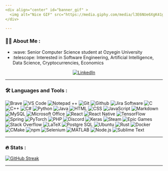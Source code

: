 ```yaml
---
<div align="center" id="banner_gif" >
  <img alt="Nice GIF" src="https://media.giphy.com/media/l3E6NUe6XgK41gKMo/giphy.gif" width="500" height="500"/>
</div>

---
```

### :technologist: About Me :
<ul>
  <li> :wave: Senior Computer Science student at Ozyegin University </li>
  <li> :telescope: Interested in Software Engineering, Artificial Intelligence, Data Science, Cryptocurrencies, Economics </li>
</ul>
<div align="center">
  <a href="https://www.linkedin.com/in/verep-goksel/">
    <img alt="LinkedIn" src="https://img.shields.io/badge/LinkedIn-0077B5?style=for-the-badge&logo=linkedin&logoColor=white"/>
  </a>
</div>

---
### :hammer_and_wrench: Languages and Tools :
<div id="tools">
  <img alt="Brave" src="https://img.shields.io/badge/-Brave_Browser-FB542B?style=for-the-badge&logo=brave&logoColor=white"/>
  <img alt="VS Code" src="https://img.shields.io/badge/VS_Code-007ACC?style=for-the-badge&logo=Visual%20Studio%20Code&logoColor=white"/>
  <img alt="Notepad ++" src="https://img.shields.io/badge/Notepad++-90E59A.svg?style=for-the-badge&logo=notepad%2B%2B&logoColor=black"/>
  <img alt="Git" src="https://img.shields.io/badge/-Git-F05032?style=for-the-badge&logo=git&logoColor=white"/>
  <img alt="Github" src="https://img.shields.io/badge/GitHub-181717?style=for-the-badge&logo=github&logoColor=white"/>
  <img alt="Jira Software" src="https://img.shields.io/badge/Jira_Software-0052CC?style=for-the-badge&logo=jira-software&logoColor=white"/>
  <img alt="C" src="https://img.shields.io/badge/c-00599C?style=for-the-badge&logo=c&logoColor=white"/>
  <img alt="C++" src="https://img.shields.io/badge/C%2B%2B-00599C?style=for-the-badge&logo=c%2B%2B&logoColor=white"/>
  <img alt="C#" src="https://img.shields.io/badge/C%23-239120?style=for-the-badge&logo=c-sharp&logoColor=white"/>
  <img alt="Python" src="https://img.shields.io/badge/Python-3776AB?style=for-the-badge&logo=python&logoColor=white"/>
  <img alt="Java" src="https://img.shields.io/badge/Java-ED8B00?style=for-the-badge&logo=java&logoColor=white"/>
  <img alt="HTML" src="https://img.shields.io/badge/HTML-239120?style=for-the-badge&logo=html5&logoColor=white"/>
  <img alt="CSS" src="https://img.shields.io/badge/CSS-239120?&style=for-the-badge&logo=css3&logoColor=white"/>
  <img alt="JavaScript" src="https://img.shields.io/badge/JavaScript-F7DF1E?style=for-the-badge&logo=javascript&logoColor=black"/>
  <img alt="Markdown" src="https://img.shields.io/badge/Markdown-000000?style=for-the-badge&logo=markdown&logoColor=white"/>
  <img alt="MySQL" src="https://img.shields.io/badge/MySQL-00000F?style=for-the-badge&logo=mysql&logoColor=white"/>
  <img alt="Microsoft Office" src="https://img.shields.io/badge/Microsoft_Office-D83B01?style=for-the-badge&logo=microsoft-office&logoColor=white"/>
  <img alt="React" src="https://img.shields.io/badge/React-20232A?style=for-the-badge&logo=react&logoColor=61DAFB"/>
  <img alt="React Native" src="https://img.shields.io/badge/React_Native-20232A?style=for-the-badge&logo=react&logoColor=61DAFB"/>
  <img alt="TensorFlow" src="https://img.shields.io/badge/TensorFlow-FF6F00?style=for-the-badge&logo=tensorflow&logoColor=white"/>
  <img alt="Spring" src="https://img.shields.io/badge/Spring-6DB33F?style=for-the-badge&logo=spring&logoColor=white"/>
  <img alt="PyTorch" src="https://img.shields.io/badge/PyTorch-EE4C2C?style=for-the-badge&logo=PyTorch&logoColor=white"/>
  <img alt="PHP" src="https://img.shields.io/badge/PHP-777BB4?style=for-the-badge&logo=php&logoColor=white"/>
  <img alt="Discord" src="https://img.shields.io/badge/Discord-7289DA?style=for-the-badge&logo=discord&logoColor=white"/>
  <img alt="Keras" src="https://img.shields.io/badge/Keras-%23D00000.svg?style=for-the-badge&logo=Keras&logoColor=white"/>
  <img alt="Steam" src="https://img.shields.io/badge/Steam-000000?style=for-the-badge&logo=steam&logoColor=white"/>
  <img alt="Epic Games" src="https://shields.io/badge/Epic_Games-313131?style=for-the-badge&logo=epicGames&logoColor=white"/>
  <img alt="Stack Overflow" src="https://shields.io/badge/Stack_Overflow-F58025?style=for-the-badge&logo=stackoverflow&logoColor=white"/>
  <img alt="LaTeX" src="https://shields.io/badge/LaTeX-008080?style=for-the-badge&logo=latex&logoColor=white"/>
  <img alt="Postgre SQL" src="https://img.shields.io/badge/PostgreSQL-316192?style=for-the-badge&logo=postgresql&logoColor=white"/>
  <img alt="Ubuntu" src="https://img.shields.io/badge/Ubuntu-E95420?style=for-the-badge&logo=ubuntu&logoColor=white"/>
  <img alt="Rust" src="https://img.shields.io/badge/Rust-000000?style=for-the-badge&logo=rust&logoColor=white"/>
  <img alt="Docker" src="https://img.shields.io/badge/Docker-2496ED?style=for-the-badge&logo=docker&logoColor=white"/>
  <img alt="CMake" src="https://img.shields.io/badge/CMake-064F8C?style=for-the-badge&logo=cmake&logoColor=white"/>
  <img alt="npm" src="https://img.shields.io/badge/npm-CB3837?style=for-the-badge&logo=npm&logoColor=white"/>
  <img alt="Selenium" src="https://img.shields.io/badge/Selenium-43B02A?style=for-the-badge&logo=selenium&logoColor=white"/>
  <img alt="MATLAB" src="https://img.shields.io/badge/MATLAB-000000?style=for-the-badge&logo=matlab&logoColor=white"/>
  <img alt="Node.js" src="https://img.shields.io/badge/Node.js-43853D?style=for-the-badge&logo=node.js&logoColor=white"/>
  <img alt="Sublime Text" src="https://img.shields.io/badge/Sublime_Text-FF9800?style=for-the-badge&logo=sublimetext&logoColor=white"
</div>

---
### :fire: Stats :
[![GitHub Streak](https://github-readme-streak-stats.herokuapp.com?user=Chiostygi&theme=dark&date_format=M%20j%5B%2C%20Y%5D)](https://git.io/streak-stats)

---
<!--
---
[![Top Langs](https://github-readme-stats.vercel.app/api/top-langs/?username=Chiostygi&layout=compact)](https://github.com/anuraghazra/github-readme-stats)

---
-->
